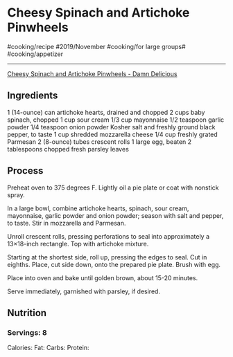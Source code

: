 # Cheesy Spinach and Artichoke Pinwheels
#cooking/recipe #2019/November #cooking/for large groups# #cooking/appetizer
- - - -
[Cheesy Spinach and Artichoke Pinwheels - Damn Delicious](https://damndelicious.net/2017/09/27/cheesy-spinach-and-artichoke-pinwheels/)

## Ingredients
1 (14-ounce) can artichoke hearts, drained and chopped
2 cups baby spinach, chopped
1 cup sour cream
1/3 cup mayonnaise
1/2 teaspoon garlic powder
1/4 teaspoon onion powder
Kosher salt and freshly ground black pepper, to taste
1 cup shredded mozzarella cheese
1/4 cup freshly grated Parmesan
2 (8-ounce) tubes crescent rolls
1 large egg, beaten
2 tablespoons chopped fresh parsley leaves

## Process
Preheat oven to 375 degrees F. Lightly oil a pie plate or coat with nonstick spray.

In a large bowl, combine artichoke hearts, spinach, sour cream, mayonnaise, garlic powder and onion powder; season with salt and pepper, to taste. Stir in mozzarella and Parmesan.

Unroll crescent rolls, pressing perforations to seal into approximately a 13×18-inch rectangle. Top with artichoke mixture.

Starting at the shortest side, roll up, pressing the edges to seal. Cut in eighths. Place, cut side down, onto the prepared pie plate. Brush with egg.

Place into oven and bake until golden brown, about 15-20 minutes.

Serve immediately, garnished with parsley, if desired.

## Nutrition
### Servings: 8
Calories: 
Fat: 
Carbs: 
Protein: 